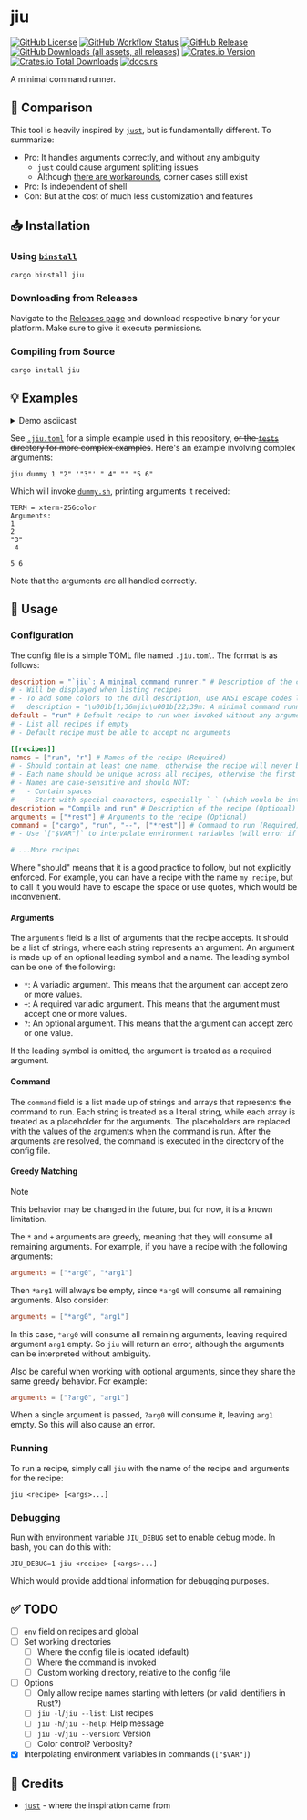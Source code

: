 # jiu

[![GitHub License](https://img.shields.io/github/license/PRO-2684/jiu?logo=opensourceinitiative)](https://github.com/PRO-2684/jiu/blob/main/LICENSE)
[![GitHub Workflow Status](https://img.shields.io/github/actions/workflow/status/PRO-2684/jiu/release.yml?logo=githubactions)](https://github.com/PRO-2684/jiu/blob/main/.github/workflows/release.yml)
[![GitHub Release](https://img.shields.io/github/v/release/PRO-2684/jiu?logo=githubactions)](https://github.com/PRO-2684/jiu/releases)
[![GitHub Downloads (all assets, all releases)](https://img.shields.io/github/downloads/PRO-2684/jiu/total?logo=github)](https://github.com/PRO-2684/jiu/releases)
[![Crates.io Version](https://img.shields.io/crates/v/jiu?logo=rust)](https://crates.io/crates/jiu)
[![Crates.io Total Downloads](https://img.shields.io/crates/d/jiu?logo=rust)](https://crates.io/crates/jiu)
[![docs.rs](https://img.shields.io/docsrs/jiu?logo=rust)](https://docs.rs/jiu)

A minimal command runner.

## 🤔 Comparison

This tool is heavily inspired by [`just`](https://github.com/casey/just/), but is fundamentally different. To summarize:

- Pro: It handles arguments correctly, and without any ambiguity
    - `just` could cause argument splitting issues
    - Although [there are workarounds](https://just.systems/man/en/avoiding-argument-splitting.html), corner cases still exist
- Pro: Is independent of shell
- Con: But at the cost of much less customization and features

## 📥 Installation

### Using [`binstall`](https://github.com/cargo-bins/cargo-binstall)

```shell
cargo binstall jiu
```

### Downloading from Releases

Navigate to the [Releases page](https://github.com/PRO-2684/jiu/releases) and download respective binary for your platform. Make sure to give it execute permissions.

### Compiling from Source

```shell
cargo install jiu
```

## 💡 Examples

<details><summary>Demo asciicast</summary>

[![asciicast](https://asciinema.org/a/bnuQc8QP9IcgUoAY2gytD7h5T.svg)](https://asciinema.org/a/bnuQc8QP9IcgUoAY2gytD7h5T)

</details>

See [`.jiu.toml`](./.jiu.toml) for a simple example used in this repository, ~~or the [`tests`](./tests) directory for more complex examples~~. Here's an example involving complex arguments:

```shell
jiu dummy 1 "2" '"3"' " 4" "" "5 6"
```

Which will invoke [`dummy.sh`](./scripts/dummy.sh), printing arguments it received:

```shell
TERM = xterm-256color
Arguments:
1
2
"3"
 4

5 6
```

Note that the arguments are all handled correctly.

## 📖 Usage

### Configuration

The config file is a simple TOML file named `.jiu.toml`. The format is as follows:

```toml
description = "`jiu`: A minimal command runner." # Description of the configuration (Optional)
# - Will be displayed when listing recipes
# - To add some colors to the dull description, use ANSI escape codes like:
#   description = "\u001b[1;36mjiu\u001b[22;39m: A minimal command runner."
default = "run" # Default recipe to run when invoked without any arguments (Optional)
# - List all recipes if empty
# - Default recipe must be able to accept no arguments

[[recipes]]
names = ["run", "r"] # Names of the recipe (Required)
# - Should contain at least one name, otherwise the recipe will never be matched
# - Each name should be unique across all recipes, otherwise the first one will be matched
# - Names are case-sensitive and should NOT:
#   - Contain spaces
#   - Start with special characters, especially `-` (which would be interpreted as an option)
description = "Compile and run" # Description of the recipe (Optional)
arguments = ["*rest"] # Arguments to the recipe (Optional)
command = ["cargo", "run", "--", ["*rest"]] # Command to run (Required)
# - Use `["$VAR"]` to interpolate environment variables (will error if not set, and will pass empty argument if set to empty)

# ...More recipes
```

Where "should" means that it is a good practice to follow, but not explicitly enforced. For example, you can have a recipe with the name `my recipe`, but to call it you would have to escape the space or use quotes, which would be inconvenient.

#### Arguments

The `arguments` field is a list of arguments that the recipe accepts. It should be a list of strings, where each string represents an argument. An argument is made up of an optional leading symbol and a name. The leading symbol can be one of the following:

- `*`: A variadic argument. This means that the argument can accept zero or more values.
- `+`: A required variadic argument. This means that the argument must accept one or more values.
- `?`: An optional argument. This means that the argument can accept zero or one value.

If the leading symbol is omitted, the argument is treated as a required argument.

#### Command

The `command` field is a list made up of strings and arrays that represents the command to run. Each string is treated as a literal string, while each array is treated as a placeholder for the arguments. The placeholders are replaced with the values of the arguments when the command is run. After the arguments are resolved, the command is executed in the directory of the config file.

#### Greedy Matching

> [!NOTE]
> This behavior may be changed in the future, but for now, it is a known limitation.

The `*` and `+` arguments are greedy, meaning that they will consume all remaining arguments. For example, if you have a recipe with the following arguments:

```toml
arguments = ["*arg0", "*arg1"]
```

Then `*arg1` will always be empty, since `*arg0` will consume all remaining arguments. Also consider:

```toml
arguments = ["*arg0", "arg1"]
```

In this case, `*arg0` will consume all remaining arguments, leaving required argument `arg1` empty. So `jiu` will return an error, although the arguments can be interpreted without ambiguity.

Also be careful when working with optional arguments, since they share the same greedy behavior. For example:

```toml
arguments = ["?arg0", "arg1"]
```

When a single argument is passed, `?arg0` will consume it, leaving `arg1` empty. So this will also cause an error.

### Running

To run a recipe, simply call `jiu` with the name of the recipe and arguments for the recipe:

```shell
jiu <recipe> [<args>...]
```

### Debugging

Run with environment variable `JIU_DEBUG` set to enable debug mode. In bash, you can do this with:

```shell
JIU_DEBUG=1 jiu <recipe> [<args>...]
```

Which would provide additional information for debugging purposes.

## ✅ TODO

- [ ] `env` field on recipes and global
- [ ] Set working directories
    - [ ] Where the config file is located (default)
    - [ ] Where the command is invoked
    - [ ] Custom working directory, relative to the config file
- [ ] Options
    - [ ] Only allow recipe names starting with letters (or valid identifiers in Rust?)
    - [ ] `jiu -l`/`jiu --list`: List recipes
    - [ ] `jiu -h`/`jiu --help`: Help message
    - [ ] `jiu -v`/`jiu --version`: Version
    - [ ] Color control? Verbosity?
- [x] Interpolating environment variables in commands (`["$VAR"]`)

## 🎉 Credits

- [`just`](https://github.com/casey/just/) - where the inspiration came from
